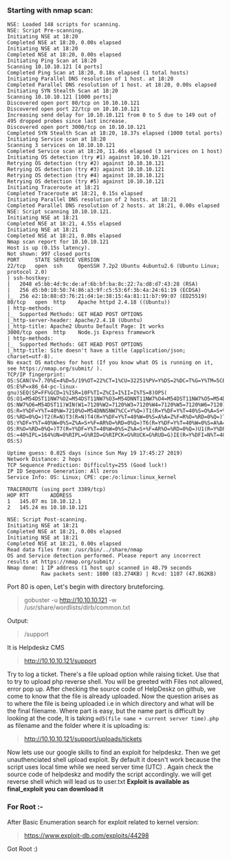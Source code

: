 ### Starting with nmap scan:
``` Starting Nmap 7.70 ( https://nmap.org ) at 2019-05-19 18:20 IST
NSE: Loaded 148 scripts for scanning.
NSE: Script Pre-scanning.
Initiating NSE at 18:20
Completed NSE at 18:20, 0.00s elapsed
Initiating NSE at 18:20
Completed NSE at 18:20, 0.00s elapsed
Initiating Ping Scan at 18:20
Scanning 10.10.10.121 [4 ports]
Completed Ping Scan at 18:20, 0.18s elapsed (1 total hosts)
Initiating Parallel DNS resolution of 1 host. at 18:20
Completed Parallel DNS resolution of 1 host. at 18:20, 0.00s elapsed
Initiating SYN Stealth Scan at 18:20
Scanning 10.10.10.121 [1000 ports]
Discovered open port 80/tcp on 10.10.10.121
Discovered open port 22/tcp on 10.10.10.121
Increasing send delay for 10.10.10.121 from 0 to 5 due to 149 out of 495 dropped probes since last increase.
Discovered open port 3000/tcp on 10.10.10.121
Completed SYN Stealth Scan at 18:20, 18.37s elapsed (1000 total ports)
Initiating Service scan at 18:20
Scanning 3 services on 10.10.10.121
Completed Service scan at 18:20, 11.46s elapsed (3 services on 1 host)
Initiating OS detection (try #1) against 10.10.10.121
Retrying OS detection (try #2) against 10.10.10.121
Retrying OS detection (try #3) against 10.10.10.121
Retrying OS detection (try #4) against 10.10.10.121
Retrying OS detection (try #5) against 10.10.10.121
Initiating Traceroute at 18:21
Completed Traceroute at 18:21, 0.15s elapsed
Initiating Parallel DNS resolution of 2 hosts. at 18:21
Completed Parallel DNS resolution of 2 hosts. at 18:21, 0.00s elapsed
NSE: Script scanning 10.10.10.121.
Initiating NSE at 18:21
Completed NSE at 18:21, 4.55s elapsed
Initiating NSE at 18:21
Completed NSE at 18:21, 0.00s elapsed
Nmap scan report for 10.10.10.121
Host is up (0.15s latency).
Not shown: 997 closed ports
PORT     STATE SERVICE VERSION
22/tcp   open  ssh     OpenSSH 7.2p2 Ubuntu 4ubuntu2.6 (Ubuntu Linux; protocol 2.0)
| ssh-hostkey: 
|   2048 e5:bb:4d:9c:de:af:6b:bf:ba:8c:22:7a:d8:d7:43:28 (RSA)
|   256 d5:b0:10:50:74:86:a3:9f:c5:53:6f:3b:4a:24:61:19 (ECDSA)
|_  256 e2:1b:88:d3:76:21:d4:1e:38:15:4a:81:11:b7:99:07 (ED25519)
80/tcp   open  http    Apache httpd 2.4.18 ((Ubuntu))
| http-methods: 
|_  Supported Methods: GET HEAD POST OPTIONS
|_http-server-header: Apache/2.4.18 (Ubuntu)
|_http-title: Apache2 Ubuntu Default Page: It works
3000/tcp open  http    Node.js Express framework
| http-methods: 
|_  Supported Methods: GET HEAD POST OPTIONS
|_http-title: Site doesn't have a title (application/json; charset=utf-8).
No exact OS matches for host (If you know what OS is running on it, see https://nmap.org/submit/ ).
TCP/IP fingerprint:
OS:SCAN(V=7.70%E=4%D=5/19%OT=22%CT=1%CU=32251%PV=Y%DS=2%DC=T%G=Y%TM=5CE1513
OS:E%P=x86_64-pc-linux-gnu)SEQ(SP=FF%GCD=1%ISR=10F%TI=Z%CI=I%II=I%TS=8)OPS(
OS:O1=M54DST11NW7%O2=M54DST11NW7%O3=M54DNNT11NW7%O4=M54DST11NW7%O5=M54DST11
OS:NW7%O6=M54DST11)WIN(W1=7120%W2=7120%W3=7120%W4=7120%W5=7120%W6=7120)ECN(
OS:R=Y%DF=Y%T=40%W=7210%O=M54DNNSNW7%CC=Y%Q=)T1(R=Y%DF=Y%T=40%S=O%A=S+%F=AS
OS:%RD=0%Q=)T2(R=N)T3(R=N)T4(R=Y%DF=Y%T=40%W=0%S=A%A=Z%F=R%O=%RD=0%Q=)T5(R=
OS:Y%DF=Y%T=40%W=0%S=Z%A=S+%F=AR%O=%RD=0%Q=)T6(R=Y%DF=Y%T=40%W=0%S=A%A=Z%F=
OS:R%O=%RD=0%Q=)T7(R=Y%DF=Y%T=40%W=0%S=Z%A=S+%F=AR%O=%RD=0%Q=)U1(R=Y%DF=N%T
OS:=40%IPL=164%UN=0%RIPL=G%RID=G%RIPCK=G%RUCK=G%RUD=G)IE(R=Y%DFI=N%T=40%CD=
OS:S)

Uptime guess: 0.025 days (since Sun May 19 17:45:27 2019)
Network Distance: 2 hops
TCP Sequence Prediction: Difficulty=255 (Good luck!)
IP ID Sequence Generation: All zeros
Service Info: OS: Linux; CPE: cpe:/o:linux:linux_kernel

TRACEROUTE (using port 3389/tcp)
HOP RTT       ADDRESS
1   145.07 ms 10.10.12.1
2   145.24 ms 10.10.10.121

NSE: Script Post-scanning.
Initiating NSE at 18:21
Completed NSE at 18:21, 0.00s elapsed
Initiating NSE at 18:21
Completed NSE at 18:21, 0.00s elapsed
Read data files from: /usr/bin/../share/nmap
OS and Service detection performed. Please report any incorrect results at https://nmap.org/submit/ .
Nmap done: 1 IP address (1 host up) scanned in 48.79 seconds
           Raw packets sent: 1800 (83.274KB) | Rcvd: 1107 (47.862KB)
```
Port 80 is open, Let's begin with directory bruteforcing.
> gobuster -u http://10.10.10.121 -w /usr/share/wordlists/dirb/common.txt

Output:
> /support

It is Helpdeskz CMS
> http://10.10.10.121/support

Try to log a ticket. There's a file upload option while raising ticket. Use that to try to upload php reverse shell. You will be greeted with Files not allowed, error pop up. After checking the source code of HelpDeskz on github, we come to know that the file is already uploaded. Now the question arises as to where the file is being uploaded i.e in which directory and what will be the final filename.
Where part is easy, but the name part is difficult by looking at the code, It is taking `md5(file name + current server time).php` as filename and the folder where it is uploading is:

> http://10.10.10.121/support/uploads/tickets


Now lets use our google skills to find an exploit for helpdeskz. Then we get unauthenciated shell upload exploit. By default it doesn't work because the script uses local time while we need server time (UTC) . Again check the source code of helpdeskz and modify the script accordingly.
we will get reverse shell which will lead us to user.txt
<b> Exploit is available as final_exploit you can download it </b>

### For Root :-
After Basic Enumeration search for exploit related to kernel version: 
> https://www.exploit-db.com/exploits/44298

Got Root :)
